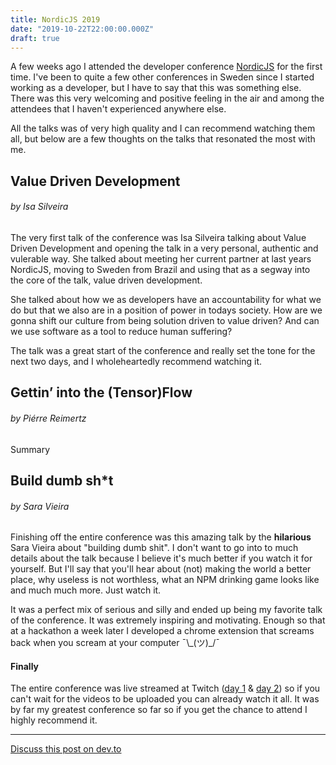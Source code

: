 ```yaml
---
title: NordicJS 2019
date: "2019-10-22T22:00:00.000Z"
draft: true
---
```


A few weeks ago I attended the developer conference [NordicJS](https://nordicjs.com) for the first time. I've been to quite a few other conferences in Sweden since I started working as a developer, but I have to say that this was something else. There was this very welcoming and positive feeling in the air and among the attendees that I haven't experienced anywhere else.

All the talks was of very high quality and I can recommend watching them all, but below are a few thoughts on the talks that resonated the most with me.

## Value Driven Development

###### by Isa Silveira

The very first talk of the conference was Isa Silveira talking about Value Driven Development and opening the talk in a very personal, authentic and vulerable way. She talked about meeting her current partner at last years NordicJS, moving to Sweden from Brazil and using that as a segway into the core of the talk, value driven development.

She talked about how we as developers have an accountability for what we do but that we also are in a position of power in todays society. How are we gonna shift our culture from being solution driven to value driven? And can we use software as a tool to reduce human suffering?

The talk was a great start of the conference and really set the tone for the next two days, and I wholeheartedly recommend watching it.

## Gettin’ into the (Tensor)Flow

###### by Piérre Reimertz

Summary

## Build dumb sh\*t

###### by Sara Vieira

Finishing off the entire conference was this amazing talk by the **hilarious** Sara Vieira about "building dumb shit". I don't want to go into to much details about the talk because I believe it's much better if you watch it for yourself. But I'll say that you'll hear about (not) making the world a better place, why useless is not worthless, what an NPM drinking game looks like and much much more. Just watch it.

It was a perfect mix of serious and silly and ended up being my favorite talk of the conference. It was extremely inspiring and motivating. Enough so that at a hackathon a week later I developed a chrome extension that screams back when you scream at your computer ¯\\\_(ツ)_/¯

#### Finally

The entire conference was live streamed at Twitch ([day 1](https://www.twitch.tv/videos/492603232) & [day 2](https://www.twitch.tv/videos/493016688)) so if you can't wait for the videos to be uploaded you can already watch it all. It was by far my greatest conference so far so if you get the chance to attend I highly recommend it.

---

[Discuss this post on dev.to]()
